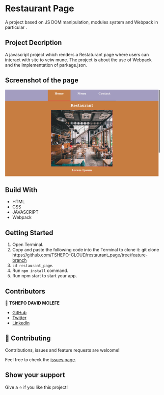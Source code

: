 # Restaurant Page
A project based on JS DOM manipulation, modules system and Webpack in particular . 


## Project Decription
A javascript project which renders a Restaturant page where users can interact with site to veiw mune. 
The project is about the use of Webpack and the implementation of parkage.json.


## Screenshot of the page
![Screenshot Profile Page](./dist/images/homeScreenshot.png)


## Build With

- HTML
- CSS
- JAVASCRIPT
- Webpack

## Getting Started

1. Open Terminal.
2. Copy and paste the following code into the Terminal to clone it: git clone https://github.com/TSHEPO-CLOUD/restaurant_page/tree/feature-branch
3. ```cd restaurant_page```.
4. Run `npm install` command.
5. Run npm start to start your app.


## Contributors

👤 **TSHEPO DAVID MOLEFE**

- [GitHub](https://github.com/TSHEPO-CLOUD)
- [Twitter](https://twitter.com/tshepomolefem)
- [LinkedIn](https://www.linkedin.com/in/tshepo-molefe-8153313b)


## 🤝 Contributing

Contributions, issues and feature requests are welcome!

Feel free to check the [issues page](issues/).

## Show your support

Give a ⭐️ if you like this project!

